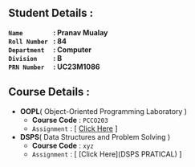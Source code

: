 ## Student Details :

**`Name        ` :  Pranav  Mualay<br>
`Roll Number ` :  84<br>
`Department  ` :  Computer<br>
`Division    ` :  B<br>
`PRN Number  ` :  UC23M1086<br>**

## Course Details :

- **OOPL**( Object-Oriented Programming Laboratory )
  - **Course Code** : `PCCO203`
  - `Assignment` : [ [Click Here](OPPS-PRATICAL) ]
- **DSPS**( Data Structures and Problem Solving )
  - **Course Code** : `xyz`
  - `Assignment` : [ [Click Here](DSPS PRATICAL) ]
 
